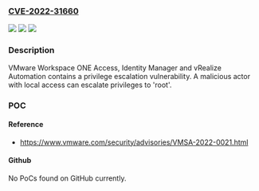 ### [CVE-2022-31660](https://cve.mitre.org/cgi-bin/cvename.cgi?name=CVE-2022-31660)
![](https://img.shields.io/static/v1?label=Product&message=VMware%20Workspace%20ONE%20Access%2C%20Identity%20Manager%20and%20vRealize%20Automation&color=blue)
![](https://img.shields.io/static/v1?label=Version&message=Workspace%20One%20Access%20(21.08.0.1%20%26%2021.08.0.0)%2C%20Identity%20Manager%20(vIDM)%20(3.3.6%2C%203.3.5%20%26%203.3.4)%2C%20and%20vRealize%20Automation%207.6%20&color=brightgreen)
![](https://img.shields.io/static/v1?label=Vulnerability&message=VMware%20Workspace%20ONE%20Access%2C%20Identity%20Manager%20and%20vRealize%20Automation%20contains%20a%20privilege%20escalation%20vulnerability.&color=brightgreen)

### Description

VMware Workspace ONE Access, Identity Manager and vRealize Automation contains a privilege escalation vulnerability. A malicious actor with local access can escalate privileges to 'root'.

### POC

#### Reference
- https://www.vmware.com/security/advisories/VMSA-2022-0021.html

#### Github
No PoCs found on GitHub currently.

